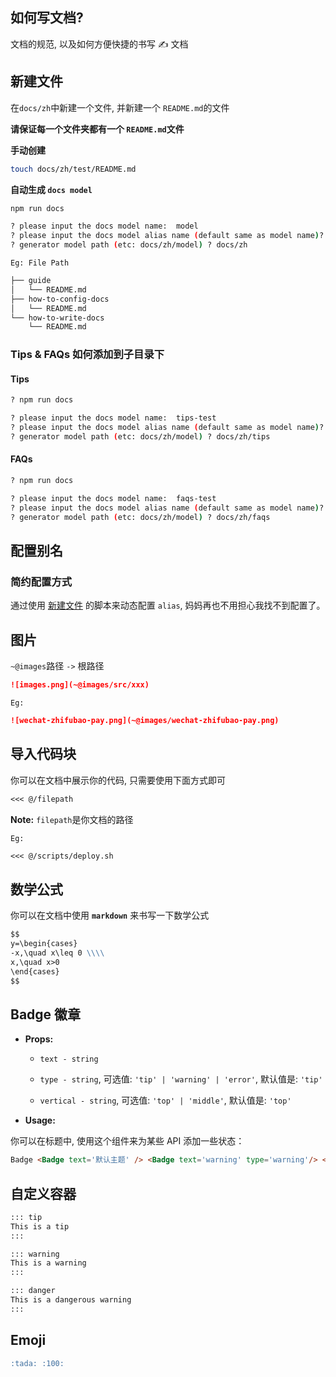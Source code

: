 ## 如何写文档?

文档的规范, 以及如何方便快捷的书写 ✍️ 文档

## 新建文件

在`docs/zh`中新建一个文件, 并新建一个 `README.md`的文件

**请保证每一个文件夹都有一个 `README.md`文件**

**手动创建**

```sh
touch docs/zh/test/README.md
```

**自动生成 `docs model`**
```sh
npm run docs
```

```sh
? please input the docs model name:  model
? please input the docs model alias name (default same as model name)? 
? generator model path (etc: docs/zh/model) ? docs/zh
```

`Eg: File Path`

```sh
├── guide
│   └── README.md
├── how-to-config-docs
│   └── README.md
└── how-to-write-docs
    └── README.md
```

### Tips & FAQs 如何添加到子目录下

#### Tips

```sh
? npm run docs

? please input the docs model name:  tips-test
? please input the docs model alias name (default same as model name)? 测试新增 tips
? generator model path (etc: docs/zh/model) ? docs/zh/tips
```

#### FAQs

```sh
? npm run docs

? please input the docs model name:  faqs-test
? please input the docs model alias name (default same as model name)? 测试新增 faqs
? generator model path (etc: docs/zh/model) ? docs/zh/faqs
```

## 配置别名

### 简约配置方式

通过使用 [新建文件](#新建文件) 的脚本来动态配置 `alias`, 妈妈再也不用担心我找不到配置了。

## 图片

`~@images`路径 `->` 根路径

```md
![images.png](~@images/src/xxx)
```

`Eg:`

```md
![wechat-zhifubao-pay.png](~@images/wechat-zhifubao-pay.png)
```

## 导入代码块

你可以在文档中展示你的代码, 只需要使用下面方式即可

```md {highlight number}
<<< @/filepath
```

**Note:** `filepath`是你文档的路径

`Eg:`

```md {1}
<<< @/scripts/deploy.sh
```

## 数学公式

你可以在文档中使用 **`markdown`** 来书写一下数学公式

```md
$$
y=\begin{cases}
-x,\quad x\leq 0 \\\\
x,\quad x>0
\end{cases}
$$
```

## Badge 徽章

- **Props:**

  - `text - string`

  - `type - string`, 可选值: `'tip' | 'warning' | 'error'`, 默认值是: `'tip'`

  - `vertical - string`, 可选值: `'top' | 'middle'`, 默认值是: `'top'`

- **Usage:**

你可以在标题中, 使用这个组件来为某些 API 添加一些状态：

```md
Badge <Badge text='默认主题' /> <Badge text='warning' type='warning'/> <Badge text='error' type='error'/>
```

## 自定义容器

```md
::: tip
This is a tip
:::

::: warning
This is a warning
:::

::: danger
This is a dangerous warning
:::
```

## Emoji

```md
:tada: :100:
```
